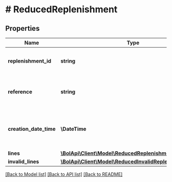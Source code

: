 # # ReducedReplenishment

## Properties

Name | Type | Description | Notes
------------ | ------------- | ------------- | -------------
**replenishment_id** | **string** | The unique identifier of the replenishment. |
**reference** | **string** | Custom user defined reference to identify the replenishment. |
**creation_date_time** | **\DateTime** | The date and time when this replenishment was created. In ISO 8601 format. |
**lines** | [**\BolApi\Client\Model\ReducedReplenishmentLines[]**](ReducedReplenishmentLines.md) |  |
**invalid_lines** | [**\BolApi\Client\Model\ReducedInvalidReplenishmentLine[]**](ReducedInvalidReplenishmentLine.md) |  |

[[Back to Model list]](../../README.md#models) [[Back to API list]](../../README.md#endpoints) [[Back to README]](../../README.md)
